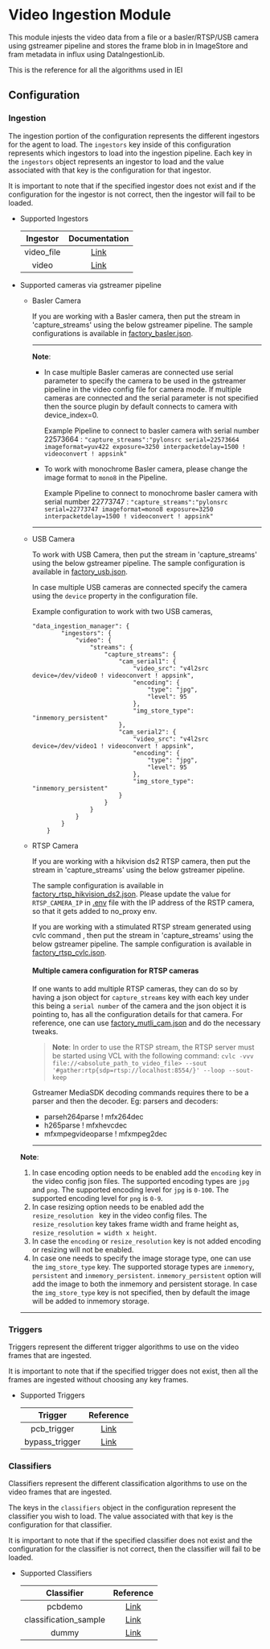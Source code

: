 # Video Ingestion Module

This module injests the video data from a file or a basler/RTSP/USB camera using gstreamer pipeline and stores the frame blob in in ImageStore and fram metadata in influx using DataIngestionLib.

This is the reference for all the algorithms used in IEI

## Configuration

### Ingestion

The ingestion portion of the configuration represents the different ingestors
for the agent to load. The `ingestors` key inside of this configuration
represents which ingestors to load into the ingestion pipeline. Each key in
the `ingestors` object represents an ingestor to load and the value associated
with that key is the configuration for that ingestor.

It is important to note that if the specified ingestor does not exist and if the configuration for the
ingestor is not correct, then the ingestor will fail to be loaded.

* Supported Ingestors

    | Ingestor | Documentation |
    | :------: | :-----------: |
    | video_file    | [Link](https://gitlab.devtools.intel.com/Indu/IEdgeInsights/IEdgeInsights/blob/master/algos/dpm/ingestion/video_file.py ) |
    | video         | [Link](https://gitlab.devtools.intel.com/Indu/IEdgeInsights/IEdgeInsights/blob/master/algos/dpm/ingestion/video.py ) |

* Supported cameras via gstreamer pipeline

    * Basler Camera

        If you are working with a Basler camera, then put the stream in 'capture_streams' using the below gstreamer pipeline.
        The sample configurations is available in [factory_basler.json](../docker_setup/config/algo_config/factory_basler.json).

        ---
        **Note**:
        * In case multiple Basler cameras are connected use serial parameter to specify the camera to be used in the gstreamer pipeline in the video config file
        for camera mode. If multiple cameras are connected and the serial parameter is not specified then the source plugin by default connects to camera with device_index=0.

            Example Pipeline to connect to basler camera with serial number 22573664 :
            `"capture_streams":"pylonsrc serial=22573664 imageformat=yuv422 exposure=3250 interpacketdelay=1500 ! videoconvert ! appsink"`

        * To work with monochrome Basler camera, please change the image format to `mono8` in the Pipeline.

            Example Pipeline to connect to monochrome basler camera with serial number 22773747 :
            `"capture_streams":"pylonsrc serial=22773747 imageformat=mono8 exposure=3250 interpacketdelay=1500 ! videoconvert ! appsink"`

        ---

    * USB Camera

        To work with USB Camera, then put the stream in 'capture_streams' using the below gstreamer pipeline.
        The sample configuration is available in [factory_usb.json](../docker_setup/config/algo_config/factory_usb.json).

        In case multiple USB cameras are connected specify the camera using the `device` property in the configuration file.

        Example configuration to work with two USB cameras,

        ```
        "data_ingestion_manager": {
                "ingestors": {
                    "video": {
                        "streams": {
                            "capture_streams": {
                                "cam_serial1": {
                                    "video_src": "v4l2src device=/dev/video0 ! videoconvert ! appsink",
                                    "encoding": {
                                        "type": "jpg",
                                        "level": 95
                                    },
                                    "img_store_type": "inmemory_persistent"
                                },
                                "cam_serial2": {
                                    "video_src": "v4l2src device=/dev/video1 ! videoconvert ! appsink",
                                    "encoding": {
                                        "type": "jpg",
                                        "level": 95
                                    },
                                    "img_store_type": "inmemory_persistent"
                                }
                            }
                        }
                    }
                }
            }
        ```

    * RTSP Camera

        If you are working with a hikvision ds2 RTSP camera, then put the stream in 'capture_streams' using the below gstreamer pipeline.

        The sample configuration is available in [factory_rtsp_hikvision_ds2.json](../docker_setup/config/algo_config/factory_rtsp_hikvision_ds2.json).
        Please update the value for `RTSP_CAMERA_IP` in [.env](.env) file with the IP address of the RSTP camera, so that it gets added to no_proxy env.

        If you are working with a stimulated RTSP stream generated using cvlc command , then put the stream in 'capture_streams' using the below gstreamer pipeline.
        The sample configuration is available in [factory_rtsp_cvlc.json](../docker_setup/config/algo_config/factory_rtsp_cvlc.json).

        #### Multiple camera configuration for RTSP cameras

        If one wants to add multiple RTSP cameras, they can do so by having a json object for `capture_streams` key with each key under this being a `serial number` of the camera and the json object it is pointing to, has all the configuration details for that camera. For reference, one can use [factory_mutli_cam.json](../docker_setup/config/algo_config/factory_multi_cam.json) and do the necessary tweaks.

        > **Note**:
        > In order to use the RTSP stream, the RTSP server must be started using VCL with the following command:
        `cvlc -vvv file://<absolute_path_to_video_file> --sout '#gather:rtp{sdp=rtsp://localhost:8554/}' --loop --sout-keep`

        Gstreamer MediaSDK decoding commands requires there to be a parser and then the decoder.
        Eg: parsers and decoders:
        * parseh264parse !  mfx264dec
        * h265parse ! mfxhevcdec
        * mfxmpegvideoparse ! mfxmpeg2dec

        ---

    **Note**:
    1. In case encoding option needs to be enabled add the `encoding` key in the video config json files.
    The supported encoding types are `jpg` and `png`.
    The supported encoding level for `jpg` is `0-100`.
    The supported encoding level for `png` is `0-9`.
    2. In case resizing option needs to be enabled add the `resize_resolution ` key in the video config files.
    The `resize_resolution` key takes frame width and frame height as, `resize_resolution = width x height`.
    3. In case the `encoding` or `resize_resolution` key is not added encoding or resizing will not be enabled.
    4. In case one needs to specify the image storage type, one can use the `img_store_type` key.
    The supported storage types are `inmemory`, `persistent` and `inmemory_persistent`.
    `inmemory_persistent` option will add the image to both the inmemory and persistent storage.
    In case the `img_store_type` key is not specified, then by default the image will be added to inmemory storage.
    ---

### Triggers

Triggers represent the different trigger algorithms to use on the
video frames that are ingested.

It is important to note that if the specified trigger does not exist, then all the frames are ingested without choosing any key frames.

* Supported Triggers

    | Trigger | Reference |
    | :--------: | :-----------: |
    | pcb_trigger     | [Link](https://gitlab.devtools.intel.com/Indu/IEdgeInsights/IEdgeInsights/tree/master/algos/dpm/triggers/pcb_triger.py)|
    | bypass_trigger  | [Link](https://gitlab.devtools.intel.com/Indu/IEdgeInsights/IEdgeInsights/tree/master/algos/dpm/triggers/bypass_trigger.py)|

### Classifiers

Classifiers represent the different classification algorithms to use on the
video frames that are ingested.

The keys in the `classifiers` object in the configuration
represent the classifier you wish to load. The value associated
with that key is the configuration for that classifier.

It is important to note that if the specified classifier does not exist and the configuration for the
classifier is not correct, then the classifier will fail to be loaded.

* Supported Classifiers

    | Classifier | Reference |
    | :--------: | :-----------: |
    | pcbdemo     | [Link](https://gitlab.devtools.intel.com/Indu/IEdgeInsights/IEdgeInsights/tree/master/algos/dpm/classification/classifiers/pcbdemo) |
    | classification_sample     | [Link](https://gitlab.devtools.intel.com/Indu/IEdgeInsights/IEdgeInsights/tree/master/algos/dpm/classification/classifiers/classification_sample) |
    | dummy     | [Link](https://gitlab.devtools.intel.com/Indu/IEdgeInsights/IEdgeInsights/tree/master/algos/dpm/classification/classifiers/dummy.py) |